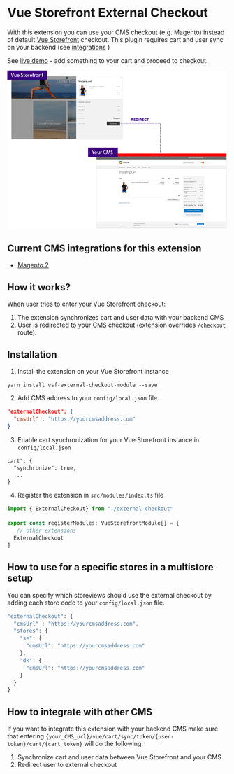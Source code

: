 # Vue Storefront External Checkout

With this extension you can use your CMS checkout (e.g. Magento) instead of default [Vue Storefront](https://github.com/DivanteLtd/vue-storefront) checkout.
This plugin requires cart and user sync on your backend (see [integrations](https://github.com/filrak/vsf-external-checkout#current-cms-integrations-for-this-extension) )

See [live demo](https://demo-magento-checkout.vuestorefront.io/) - add something to your cart and proceed to checkout.
<center>
<img src="./media/diagram.png">
</center>

## Current CMS integrations for this extension

* [Magento 2](https://github.com/DivanteLtd/magento2-external-checkout)


## How it works?

When user tries to enter your Vue Storefront checkout:
1. The extension synchronizes cart and user data with your backend CMS
2. User is redirected to your CMS checkout (extension overrides `/checkout` route).

## Installation

1. Install the extension on your Vue Storefront instance
````
yarn install vsf-external-checkout-module --save
````
2. Add CMS address to your `config/local.json` file.
````json
"externalCheckout": {
  "cmsUrl" : "https://yourcmsaddress.com"
}
````
3. Enable cart synchronization for your Vue Storefront instance in `config/local.json`
````
cart": {
  "synchronize": true,
  ...
}
````
4. Register the extension in `src/modules/index.ts` file
````js
import { ExternalCheckout} from "./external-checkout"

export const registerModules: VueStorefrontModule[] = [
   // other extensions
  ExternalCheckout
]
````

## How to use for a specific stores in a multistore setup

You can specify which storeviews should use the external checkout by adding each store code to your `config/local.json` file.
````js
"externalCheckout": {
  "cmsUrl" : "https://yourcmsaddress.com",
  "stores": {
    "se": {
      "cmsUrl": "https://yourcmsaddress.com"
    },
    "dk": {
      "cmsUrl": "https://yourcmsaddress.com"
    }
  }
}
````

## How to integrate with other CMS

If you want to integrate this extension with your backend CMS make sure that entering `{your_CMS_url}/vue/cart/sync/token/{user-token}/cart/{cart_token}` will do the following:
1. Synchronize cart and user data between Vue Storefront and your CMS
2. Redirect user to external checkout
